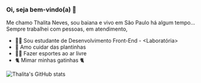 ### Oi, seja bem-vindo(a) &#127803;



<!--
**ThalitaNeves95/ThalitaNeves95** is a ✨ _special_ ✨ repository because its `README.md` (this file) appears on your GitHub profile. -->

Me chamo Thalita Neves, sou baiana e vivo em São Paulo há algum tempo... Sempre trabalhei com pessoas, em atendimento, 

- 👩‍🎓 Sou estudante de Desenvolvimento Front-End - <Laboratória>
- 🌿 Amo cuidar das plantinhas
- 🏃‍♀️ Fazer esportes ao ar livre 
- 🐈 Mimar minhas gatinhas 🐈

![Thalita's GitHub stats](https://github-readme-stats.vercel.app/api?username=ThalitaNeves95&count_private=true)
